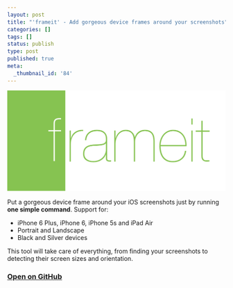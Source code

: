 ```yaml
---
layout: post
title: "'frameit' - Add gorgeous device frames around your screenshots"
categories: []
tags: []
status: publish
type: post
published: true
meta:
  _thumbnail_id: '84'
---
```


[![](/squarespace_images/static_545299aae4b0e9514fe30c95_54529a29e4b025a90f45cc50_5463aef3e4b0669ac27777c3_1415818998780__img.png_)](https://github.com/krausefx/frameit)
  


Put a gorgeous device frame around your iOS screenshots just by running 
**one simple command**. Support for:

* iPhone 6 Plus, iPhone 6, iPhone 5s and iPad Air
* Portrait and Landscape
* Black and Silver devices

This tool will take care of everything, from finding your screenshots to detecting their screen sizes and orientation. 

### [Open on GitHub](https://github.com/KrauseFx/frameit)
